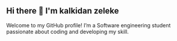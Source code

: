 ## Hi there 👋 I'm kalkidan zeleke
 Welcome to my GitHub profile! I’m a Software engineering student passionate about coding and developing my skill.

<!--
**kalkidan-z/kalkidan-z** is a ✨ _special_ ✨ repository because its `README.md` (this file) appears on your GitHub profile.

Here are some ideas to get you started:
- 🔭 I’m currently working on  ...
- 🌱 I’m currently learning frontend languages like (html,css, and javascript)and also other backend language like java,phyton ...
- 👯 I’m looking to collaborate on ...
- 🤔 I’m looking for help with ...
- 💬 Ask me about ...
- 📫 How to reach me: rach me on kalkidanweldeyes@gmail.com ...
- 😄 Pronouns: ...
- ⚡ Fun fact: ...
-->
